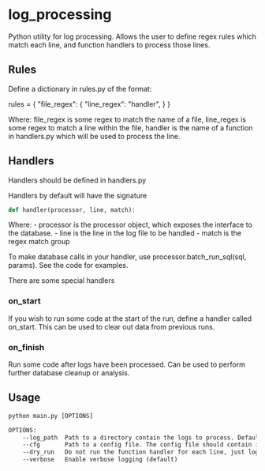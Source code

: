 # log_processing
Python utility for log processing. Allows the user to define regex rules which match each line, and function handlers to process those lines.

## Rules
Define a dictionary in rules.py of the format:

rules = {
    "file_regex": {
        "line_regex": "handler",
    }
}

Where:
file_regex is some regex to match the name of a file,
line_regex is some regex to match a line within the file,
handler is the name of a function in handlers.py which will be used to process the line.

## Handlers
Handlers should be defined in handlers.py

Handlers by default will have the signature

```python
def handler(processor, line, match):
```

Where:
    - processor is the processor object, which exposes the interface to the database.
    - line is the line in the log file to be handled
    - match is the regex match group

To make database calls in your handler, use processor.batch_run_sql(sql, params). See the code for examples.

There are some special handlers

### on_start
If you wish to run some code at the start of the run, define a handler called on_start. This can be used to clear out data from previous runs.

### on_finish
Run some code after logs have been processed. Can be used to perform further database cleanup or analysis.

## Usage
```txt
python main.py [OPTIONS]

OPTIONS:
    --log_path  Path to a directory contain the logs to process. Defaults to ../logs
    --cfg       Path to a config file. The config file should contain information about the local database.
    --dry_run   Do not run the function handler for each line, just log it instead
    --verbose   Enable verbose logging (default)
```